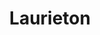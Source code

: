 ---
title: "Laurieton"
hashtag: laurieton
borders:
  - Pacific Ocean
country:
  - Australia
layout: hashtag
near:
  - Port Macquarie
state:
  - New South Wales
tags:
  - city
---